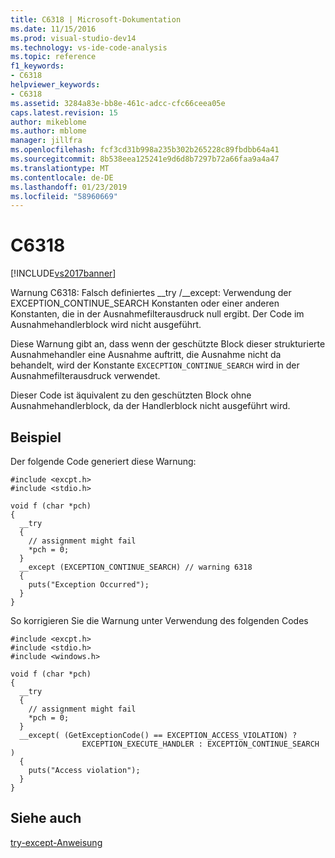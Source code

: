 ```yaml
---
title: C6318 | Microsoft-Dokumentation
ms.date: 11/15/2016
ms.prod: visual-studio-dev14
ms.technology: vs-ide-code-analysis
ms.topic: reference
f1_keywords:
- C6318
helpviewer_keywords:
- C6318
ms.assetid: 3284a83e-bb8e-461c-adcc-cfc66ceea05e
caps.latest.revision: 15
author: mikeblome
ms.author: mblome
manager: jillfra
ms.openlocfilehash: fcf3cd31b998a235b302b265228c89fbdbb64a41
ms.sourcegitcommit: 8b538eea125241e9d6d8b7297b72a66faa9a4a47
ms.translationtype: MT
ms.contentlocale: de-DE
ms.lasthandoff: 01/23/2019
ms.locfileid: "58960669"
---
```

# <a name="c6318"></a>C6318
[!INCLUDE[vs2017banner](../includes/vs2017banner.md)]

Warnung C6318: Falsch definiertes __try /\__except: Verwendung der EXCEPTION_CONTINUE_SEARCH Konstanten oder einer anderen Konstanten, die in der Ausnahmefilterausdruck null ergibt. Der Code im Ausnahmehandlerblock wird nicht ausgeführt.  
  
 Diese Warnung gibt an, dass wenn der geschützte Block dieser strukturierte Ausnahmehandler eine Ausnahme auftritt, die Ausnahme nicht da behandelt, wird der Konstante `EXCECPTION_CONTINUE_SEARCH` wird in der Ausnahmefilterausdruck verwendet.  
  
 Dieser Code ist äquivalent zu den geschützten Block ohne Ausnahmehandlerblock, da der Handlerblock nicht ausgeführt wird.  
  
## <a name="example"></a>Beispiel  
 Der folgende Code generiert diese Warnung:  
  
```  
#include <excpt.h>  
#include <stdio.h>  
  
void f (char *pch)  
{  
  __try   
  {  
    // assignment might fail  
    *pch = 0;  
  }   
  __except (EXCEPTION_CONTINUE_SEARCH) // warning 6318  
  {  
    puts("Exception Occurred");  
  }  
}  
```  
  
 So korrigieren Sie die Warnung unter Verwendung des folgenden Codes  
  
```  
#include <excpt.h>  
#include <stdio.h>  
#include <windows.h>  
  
void f (char *pch)  
{  
  __try   
  {  
    // assignment might fail  
    *pch = 0;  
  }   
  __except( (GetExceptionCode() == EXCEPTION_ACCESS_VIOLATION) ?  
                EXCEPTION_EXECUTE_HANDLER : EXCEPTION_CONTINUE_SEARCH )  
  {  
    puts("Access violation");  
  }  
}   
```  
  
## <a name="see-also"></a>Siehe auch  
 [try-except-Anweisung](http://msdn.microsoft.com/library/30d60071-ea49-4bfb-a8e6-7a420de66381)
